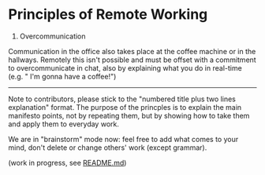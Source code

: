 # Principles of Remote Working

1. Overcommunication

Communication in the office also takes place at the coffee machine or in the hallways. Remotely this isn't possible and must be offset with a commitment to overcommunicate in chat, also by explaining what you do in real-time (e.g. " I'm gonna have a coffee!")


---

Note to contributors, please stick to the "numbered title plus two lines explanation" format. The purpose of the princples is to explain the main manifesto points, not by repeating them, but by showing how to take them and apply them to everyday work.

We are in "brainstorm" mode now: feel free to add what comes to your mind, don't delete or change others' work (except grammar).

(work in progress, see [README.md](./README.md))

